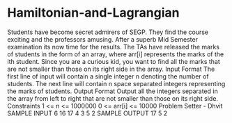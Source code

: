 # Hamiltonian-and-Lagrangian
Students have become secret admirers of SEGP. They find the course exciting and the professors amusing. After a superb Mid Semester examination its now time for the results. The TAs have released the marks of students in the form of an array, where arr[i] represents the marks of the ith student.  Since you are a curious kid, you want to find all the marks that are not smaller than those on its right side in the array.  Input Format The first line of input will contain a single integer n denoting the number of students. The next line will contain n space separated integers representing the marks of students.  Output Format Output all the integers separated in the array from left to right that are not smaller than those on its right side.  Constraints 1 &lt;= n &lt;= 1000000 0 &lt;= arr[i] &lt;= 10000  Problem Setter - Dhvit  SAMPLE INPUT  6 16 17 4 3 5 2 SAMPLE OUTPUT  17 5 2
